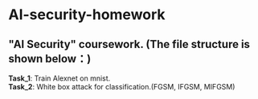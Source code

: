 # AI-security-homework
## "AI Security" coursework. (The file structure is shown below：)
**Task_1**: Train Alexnet on mnist.<br />
**Task_2**: White box attack for classification.(FGSM, IFGSM, MIFGSM)

